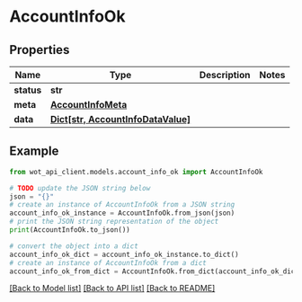 # AccountInfoOk


## Properties

Name | Type | Description | Notes
------------ | ------------- | ------------- | -------------
**status** | **str** |  | 
**meta** | [**AccountInfoMeta**](AccountInfoMeta.md) |  | 
**data** | [**Dict[str, AccountInfoDataValue]**](AccountInfoDataValue.md) |  | 

## Example

```python
from wot_api_client.models.account_info_ok import AccountInfoOk

# TODO update the JSON string below
json = "{}"
# create an instance of AccountInfoOk from a JSON string
account_info_ok_instance = AccountInfoOk.from_json(json)
# print the JSON string representation of the object
print(AccountInfoOk.to_json())

# convert the object into a dict
account_info_ok_dict = account_info_ok_instance.to_dict()
# create an instance of AccountInfoOk from a dict
account_info_ok_from_dict = AccountInfoOk.from_dict(account_info_ok_dict)
```
[[Back to Model list]](../README.md#documentation-for-models) [[Back to API list]](../README.md#documentation-for-api-endpoints) [[Back to README]](../README.md)


